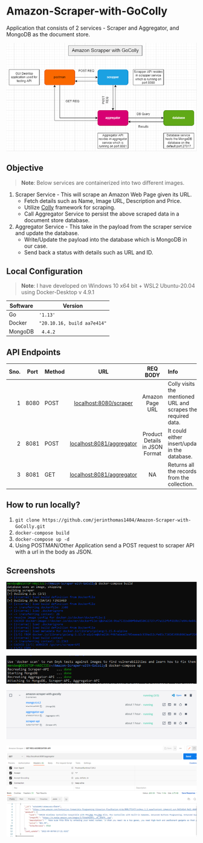 # Amazon-Scraper-with-GoColly

Application that consists of 2 services - Scraper and Aggregator, and MongoDB as the document store. 

![Project Overview](./assests/images/drawio.png)

## Objective
>**Note**: Below services are containerized into two different images.

1. Scraper Service - This will scrape an Amazon Web Page given its URL.
	-  Fetch details such as Name, Image URL, Description and Price.
	- Utilize [Colly](http://go-colly.org) framework for scraping.
	- Call Aggregator Service to persist the above scraped data in a document store database.
2. Aggregator Service - This take in the payload from the scraper service and update the database.
	- Write/Update the payload into the database which is MongoDB in our case.
	- Send back a status with details such as URL and ID.


## Local Configuration
> **Note**: I have developed on Windows 10 x64 bit + WSL2 Ubuntu-20.04 using Docker-Desktop v 4.9.1

|        Software        |Version                      
|----------------|-------------------------------|
|Go |`'1.13'`            |
|Docker|`"20.10.16, build aa7e414"`                      |
|MongoDB|` 4.4.2`|


##  API Endpoints

**Sno.** | **Port** | **Method** | **URL** | **REQ BODY** | **Info** | 
-------: | :------: | :--------- | :-----: | :-----------: | :---------- |
1 | 8080 | POST | [localhost:8080/scraper](http://localhost:8080/scraper) | Amazon Page URL | Colly visits the mentioned URL and scrapes the required data. |
2 | 8081 | POST | [localhost:8081/aggregator](http://localhost:8081/aggregator) | Product Details in JSON Format | It could either insert/update in the database. |
3 | 8081 | GET | [localhost:8081/aggregator](http://localhost:8081/aggregator) | NA | Returns all the records from the collection.|


## How to run locally?
1. ``` git clone https://github.com/jerinthomas1404/Amazon-Scraper-with-GoColly.git ```
2. ``` docker-compose build ```
3. ``` docker-compose up -d ```
4. Using POSTMAN/Other Application send a POST request to scraper API with a url in the body as JSON.

## Screenshots
![Overview](./assests/images/docker-compose-build.png)

![Overview](./assests/images/docker-compose-up.png)

![Overview](./assests/images/docker-desktop-wsl-integration.png)

![Overview](./assests/images/GETREQ_AGGREGATOR.png)
